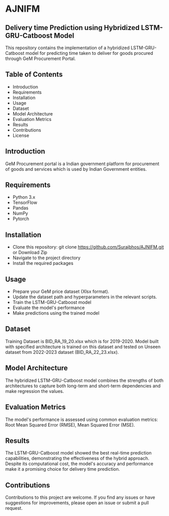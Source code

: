 # AJNIFM
## Delivery time Prediction using Hybridized LSTM-GRU-Catboost Model
This repository contains the implementation of a hybridized LSTM-GRU-Catboost model for predicting time taken to deliver for goods procured through GeM Procurement Portal.

## Table of Contents
- Introduction
- Requirements
- Installation
- Usage
- Dataset
- Model Architecture
- Evaluation Metrics
- Results
- Contributions
- License

## Introduction
GeM Procurement portal is a Indian government platform for procurement of goods and services which is used by Indian Government entities.

## Requirements
- Python 3.x
- TensorFlow
- Pandas
- NumPy
- Pytorch

## Installation
+ Clone this repository: git clone https://github.com/Surajbhos/AJNIFM.git or Download Zip 
+ Navigate to the project directory
+ Install the required packages

## Usage
+ Prepare your GeM price dataset (Xlsx format).
+ Update the dataset path and hyperparameters in the relevant scripts.
+ Train the LSTM-GRU-Catboost model
+ Evaluate the model's performance
+ Make predictions using the trained model

## Dataset
Training Dataset is BID_RA_19_20.xlsx which is for 2019-2020. Model built with specified architecture is trained on this dataset and tested on Unseen dataset from 2022-2023 dataset (BID_RA_22_23.xlsx).

## Model Architecture
The hybridized LSTM-GRU-Catboost model combines the strengths of both architectures to capture both long-term and short-term dependencies and make regression the values.

## Evaluation Metrics
The model's performance is assessed using common evaluation metrics: Root Mean Squared Error (RMSE), Mean Squared Error (MSE).

## Results
The LSTM-GRU-Catboost model showed the best real-time prediction capabilities, demonstrating the effectiveness of the hybrid approach. Despite its computational cost, the model's accuracy and performance make it a promising choice for delivery time prediction.

## Contributions
Contributions to this project are welcome. If you find any issues or have suggestions for improvements, please open an issue or submit a pull request.
